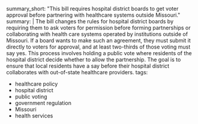 summary_short: "This bill requires hospital district boards to get voter approval before partnering with healthcare systems outside Missouri."
summary: |
  The bill changes the rules for hospital district boards by requiring them to ask voters for permission before forming partnerships or collaborating with health care systems operated by institutions outside of Missouri. If a board wants to make such an agreement, they must submit it directly to voters for approval, and at least two-thirds of those voting must say yes. This process involves holding a public vote where residents of the hospital district decide whether to allow the partnership. The goal is to ensure that local residents have a say before their hospital district collaborates with out-of-state healthcare providers.
tags:
  - healthcare policy
  - hospital district
  - public voting
  - government regulation
  - Missouri
  - health services
